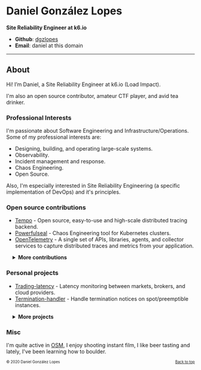 # Daniel González Lopes

**Site Reliability Engineer at k6.io**

- **Github**: [dgzlopes](https://github.com/dgzlopes) 
- **Email**: daniel at this domain

*******

## About
Hi! I’m Daniel, a Site Reliability Engineer at k6.io (Load Impact).

I'm also an open source contributor, amateur CTF player, and avid tea drinker.

### Professional Interests

I'm passionate about Software Engineering and Infrastructure/Operations. Some of my professional interests are:

- Designing, building, and operating large-scale systems.
- Observability.
- Incident management and response.
- Chaos Engineering.
- Open Source.

Also, I'm especially interested in Site Reliability Engineering (a specific implementation of DevOps) and it's principles.

### Open source contributions

- [Tempo](https://github.com/grafana/tempo) - Open source, easy-to-use and high-scale distributed tracing backend.
- [Powerfulseal](https://github.com/bloomberg/powerfulseal) - Chaos Engineering tool for Kubernetes clusters.
- [OpenTelemetry](https://github.com/open-telemetry) - A single set of APIs, libraries, agents, and collector services to capture distributed traces and metrics from your application.

<details  style="margin-left:1.2em;">
    <summary><b>More contributions</b></summary>

- [Traefik](https://github.com/traefik/traefik) - Modern HTTP reverse proxy and load balancer.
- [Liftbridge](https://github.com/liftbridge-io) - Lightweight, fault-tolerant message streams for NATS.
- [Detect-secrets](https://github.com/Yelp/detect-secrets) - Module for detecting secrets within a codebase.
</details>

### Personal projects
- [Trading-latency](https://dev.trading-latency.com/) - Latency monitoring between markets, brokers, and cloud providers.
- [Termination-handler](https://github.com/dgzlopes/termination-handler) - Handle termination notices on spot/preemptible instances.

<details  style="margin-left:1.2em;">
    <summary><b>More projects</b></summary>
  
- [Vizceral-svelte](https://github.com/dgzlopes/vizceral-svelte) - Svelte wrapper around Vizceral.
- [Cloud-detect](https://github.com/dgzlopes/cloud-detect) - Module that determines a host's cloud provider.
- [Tcp-latency](https://github.com/dgzlopes/tcp-latency) - Module and command-line tool to measure latency using TCP.

</details>

### Misc
I'm quite active in [OSM](https://www.openstreetmap.org/), I enjoy shooting instant film, I like beer tasting and lately, I've been learning how to boulder.

<sub><sup>© 2020 Daniel González Lopes </a><a href="#" style="float: right;">Back to top</a></sup></sub>
